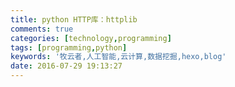 ```yaml
---
title: python HTTP库：httplib
comments: true
categories: [technology,programming]
tags: [programming,python]
keywords: '牧云者,人工智能,云计算,数据挖掘,hexo,blog'
date: 2016-07-29 19:13:27
---
```

